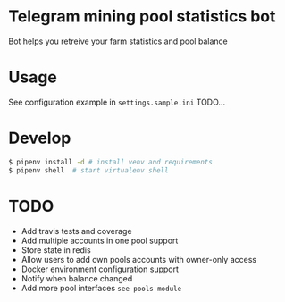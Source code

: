 # Telegram mining pool statistics bot
Bot helps you retreive your farm statistics and pool balance


# Usage
See configuration example in `settings.sample.ini`
TODO...


# Develop
```sh
$ pipenv install -d # install venv and requirements
$ pipenv shell  # start virtualenv shell
```

# TODO
* Add travis tests and coverage
* Add multiple accounts in one pool support
* Store state in redis
* Allow users to add own pools accounts with owner-only access
* Docker environment configuration support
* Notify when balance changed
* Add more pool interfaces `see pools module`
